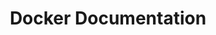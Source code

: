 ---
title: Docker Documentation
url: https://docs.docker.com/
image: https://docs.docker.com/images/docs@2x.png
type: example
tags:
    - web
featured: true
---